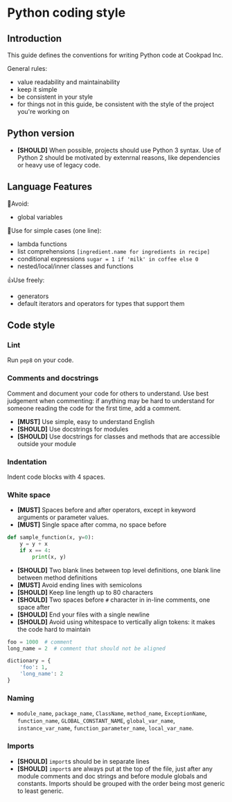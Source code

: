 # Python coding style

## Introduction

This guide defines the conventions for writing Python code at Cookpad Inc.

General rules:

 - value readability and maintainability
 - keep it simple
 - be consistent in your style 
 - for things not in this guide, be consistent with the style of the project you're working on

## Python version

 - **[SHOULD]** When possible, projects should use Python 3 syntax. Use of Python 2 should be motivated by extenrnal reasons, like dependencies or heavy use of legacy code.

## Language Features

🙌Avoid:

 - global variables

👋Use for simple cases (one line):

 - lambda functions
 - list comprehensions `[ingredient.name for ingredients in recipe]`
 - conditional expressions `sugar = 1 if 'milk' in coffee else 0`
 - nested/local/inner classes and functions

👍Use freely:

 - generators
 - default iterators and operators for types that support them

## Code style

### Lint

Run `pep8` on your code.

### Comments and docstrings

Comment and document your code for others to understand. Use best judgement when commenting: if anything may be hard to understand for someone reading the code for the first time, add a comment. 

 - **[MUST]** Use simple, easy to understand English
 - **[SHOULD]** Use docstrings for modules
 - **[SHOULD]** Use docstrings for classes and methods that are accessible outside your module

### Indentation

Indent code blocks with 4 spaces.

### White space

 - **[MUST]** Spaces before and after operators, except in keyword arguments or parameter values.
 - **[MUST]** Single space after comma, no space before

```python
def sample_function(x, y=0):
    y = y + x
    if x == 4:
        print(x, y)
```

 - **[SHOULD]** Two blank lines between top level definitions, one blank line between method definitions
 - **[MUST]** Avoid ending lines with semicolons
 - **[SHOULD]** Keep line length up to 80 characters
 - **[SHOULD]** Two spaces before `#` character in in-line comments, one space after
 - **[SHOULD]** End your files with a single newline
 - **[SHOULD]** Avoid using whitespace to vertically align tokens: it makes the code hard to maintain

```python
foo = 1000  # comment
long_name = 2  # comment that should not be aligned

dictionary = {
    'foo': 1,
    'long_name': 2
}
```

### Naming

 - `module_name`, `package_name`, `ClassName`, `method_name`, `ExceptionName`, `function_name`, `GLOBAL_CONSTANT_NAME`, `global_var_name`, `instance_var_name`, `function_parameter_name`, `local_var_name`.

### Imports

 - **[SHOULD]** `import`s should be in separate lines
 - **[SHOULD]** `import`s are always put at the top of the file, just after any module comments and doc strings and before module globals and constants. Imports should be grouped with the order being most generic to least generic.


